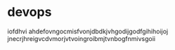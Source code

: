 # devops
iofdhvi ahdefovngocmisfvonjdbdkjvhgodijgodfgihihoijoj
jnecrjhreigvcdvmorjvtvoingroibmjtvnbogfnmivsgoii
